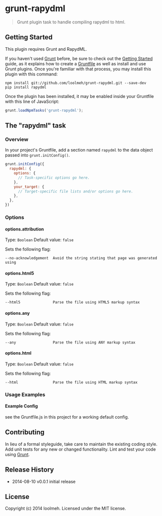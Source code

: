 # grunt-rapydml

> Grunt plugin task to handle compiling rapydml to html.

## Getting Started
This plugin requires Grunt and RapydML.

If you haven't used [Grunt](http://grunstjs.com/) before, be sure to check out the [Getting Started](http://gruntjs.com/getting-started) guide, as it explains how to create a [Gruntfile](http://gruntjs.com/sample-gruntfile) as well as install and use Grunt plugins. Once you're familiar with that process, you may install this plugin with this command:

```shell
npm install git://github.com/loolmeh/grunt-rapydml.git --save-dev
pip install rapydml
```

Once the plugin has been installed, it may be enabled inside your Gruntfile with this line of JavaScript:

```js
grunt.loadNpmTasks('grunt-rapydml');
```

## The "rapydml" task

### Overview
In your project's Gruntfile, add a section named `rapydml` to the data object passed into `grunt.initConfig()`.

```js
grunt.initConfig({
  rapydml: {
    options: {
      // Task-specific options go here.
    },
    your_target: {
      // Target-specific file lists and/or options go here.
    },
  },
})
```

### Options

#### options.attribution
Type: `Boolean`
Default value: `false`

Sets the following flag:

```
--no-acknowledgement  Avoid the string stating that page was generated using
```

#### options.html5
Type: `Boolean`
Default value: `false`

Sets the following flag:

```
--html5               Parse the file using HTML5 markup syntax
```

#### options.any
Type: `Boolean`
Default value: `false`

Sets the following flag:

```
--any                 Parse the file using ANY markup syntax
```

#### options.html
Type: `Boolean`
Default value: `false`

Sets the following flag:

```
--html                Parse the file using HTML markup syntax
```

### Usage Examples

#### Example Config

see the Gruntfile.js in this project for a working default config.


## Contributing
In lieu of a formal styleguide, take care to maintain the existing coding style. Add unit tests for any new or changed functionality. Lint and test your code using [Grunt](http://gruntjs.com/).

## Release History
- 2014-08-10    v0.0.1  initial release

## License
Copyright (c) 2014 loolmeh. Licensed under the MIT license.
